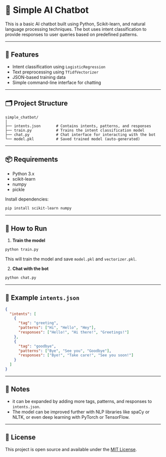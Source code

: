 # 🤖 Simple AI Chatbot

This is a basic AI chatbot built using Python, Scikit-learn, and natural language processing techniques. The bot uses intent classification to provide responses to user queries based on predefined patterns.

---

## 🧠 Features

- Intent classification using `LogisticRegression`
- Text preprocessing using `TfidfVectorizer`
- JSON-based training data
- Simple command-line interface for chatting

---

## 🗂️ Project Structure

```
simple_chatbot/
│
├── intents.json       # Contains intents, patterns, and responses
├── train.py           # Trains the intent classification model
├── chat.py            # Chat interface for interacting with the bot
└── model.pkl          # Saved trained model (auto-generated)
```

---

## 📦 Requirements

- Python 3.x
- scikit-learn
- numpy
- pickle

Install dependencies:

```bash
pip install scikit-learn numpy
```

---

## 🚀 How to Run

1. **Train the model**

```bash
python train.py
```

This will train the model and save `model.pkl` and `vectorizer.pkl`.

2. **Chat with the bot**

```bash
python chat.py
```
---

## 🧾 Example `intents.json`

```json
{
  "intents": [
    {
      "tag": "greeting",
      "patterns": ["Hi", "Hello", "Hey"],
      "responses": ["Hello!", "Hi there!", "Greetings!"]
    },
    {
      "tag": "goodbye",
      "patterns": ["Bye", "See you", "Goodbye"],
      "responses": ["Bye!", "Take care!", "See you soon!"]
    }
  ]
}
```

---

## 📌 Notes
- it can be expanded by adding more tags, patterns, and responses to `intents.json`.
- The model can be improved further with NLP libraries like spaCy or NLTK, or even deep learning with PyTorch or TensorFlow.

---
## 📄 License

This project is open source and available under the [MIT License](LICENSE).
